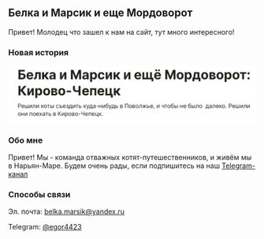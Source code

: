 ## Белка и Марсик и еще Мордоворот

Привет! Молодец что зашел к нам на сайт, тут много интересного!

### Новая история

[![Альтернативный текст](92F6930D-C33D-4090-B7B0-B3C4D325A6F2.jpeg)](https://teletype.in/@marusia_marsik/DHFyQrA0Q)

### Обо мне

Привет! Мы - команда отважных котят-путешественников, и живём мы в Нарьян-Маре. Будем очень рады, если подпишитесь на наш [Telegram-канал](tg://resolve?domain="marta_i_marsik_i_eshe_mordovorot)

### Способы связи

Эл. почта: <belka.marsik@yandex.ru>

Telegram: [@egor4423](tg://resolve?domain=egor4423)

<meta 
	name="sputnik-verification" 
	content="V6ZkCWOWa7ZDGY0x"
/>

<script type="text/javascript">
       (function(d, t, p) {
           var j = d.createElement(t); j.async = true; j.type = "text/javascript";
           j.src = ("https:" == p ? "https:" : "http:") + "//stat.sputnik.ru/cnt.js";
           var s = d.getElementsByTagName(t)[0]; s.parentNode.insertBefore(j, s);
       })(document, "script", document.location.protocol);
    </script><span id="sputnik-informer"></span>
